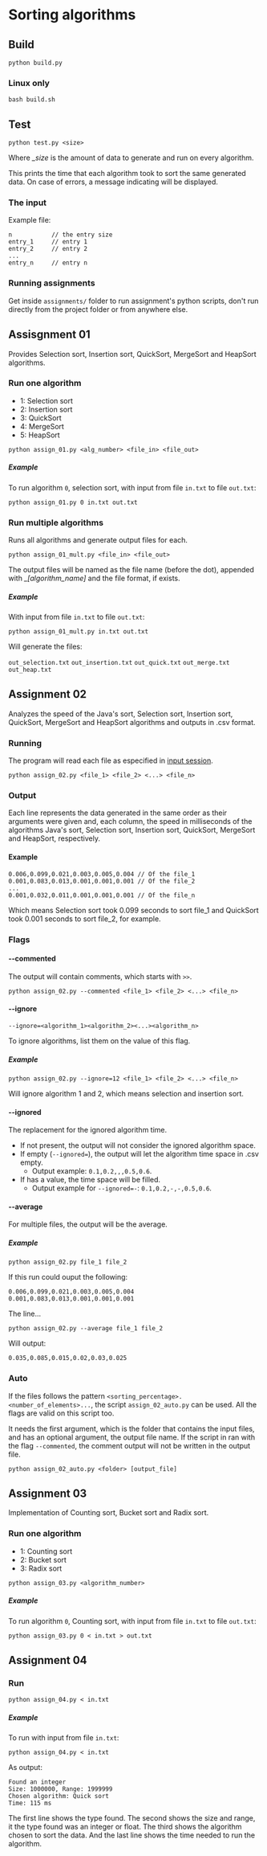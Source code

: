 # Sorting algorithms

## Build

```
python build.py
```

### Linux only

```
bash build.sh
```

## Test

```
python test.py <size>
```

Where *_size* is the amount of data to generate and run on every algorithm.

This prints the time that each algorithm took to sort the same generated data.
On case of errors, a message indicating will be displayed.

### The input

Example file:
```
n           // the entry size
entry_1     // entry 1
entry_2     // entry 2
...
entry_n     // entry n
```

### Running assignments

Get inside `assignments/` folder to run assignment's python scripts, don't run directly from the project folder or from anywhere else.

## Assisgnment 01

Provides Selection sort, Insertion sort, QuickSort, MergeSort and HeapSort algorithms.

### Run one algorithm

- 1: Selection sort
- 2: Insertion sort
- 3: QuickSort
- 4: MergeSort
- 5: HeapSort

```
python assign_01.py <alg_number> <file_in> <file_out>
```

##### Example

To run algorithm `0`, selection sort, with input from file `in.txt` to file `out.txt`:

```
python assign_01.py 0 in.txt out.txt
```

### Run multiple algorithms

Runs all algorithms and generate output files for each.

```
python assign_01_mult.py <file_in> <file_out>
```

The output files will be named as the file name (before the dot), appended with *_[algorithm_name]* and the file format, if exists.

##### Example

With input from file `in.txt` to file `out.txt`:

```
python assign_01_mult.py in.txt out.txt
```

Will generate the files:

`out_selection.txt`
`out_insertion.txt`
`out_quick.txt`
`out_merge.txt`
`out_heap.txt`

## Assignment 02

Analyzes the speed of the Java's sort, Selection sort, Insertion sort, QuickSort, MergeSort and HeapSort algorithms and outputs in .csv format.

### Running

The program will read each file as especified in [input session](#the-input).

```
python assign_02.py <file_1> <file_2> <...> <file_n>
```

### Output

Each line represents the data generated in the same order as their arguments were given and, each column, the speed in milliseconds of the algorithms Java's sort, Selection sort, Insertion sort, QuickSort, MergeSort and HeapSort, respectively.

#### Example

```
0.006,0.099,0.021,0.003,0.005,0.004 // Of the file_1
0.001,0.083,0.013,0.001,0.001,0.001 // Of the file_2
...
0.001,0.032,0.011,0.001,0.001,0.001 // Of the file_n
```

Which means Selection sort took 0.099 seconds to sort file_1 and QuickSort took 0.001 seconds to sort file_2, for example.

### Flags

#### --commented

The output will contain comments, which starts with `>>`.

```
python assign_02.py --commented <file_1> <file_2> <...> <file_n>
```

#### --ignore

`--ignore=<algorithm_1><algorithm_2><...><algorithm_n>`

To ignore algorithms, list them on the value of this flag.

##### Example

```
python assign_02.py --ignore=12 <file_1> <file_2> <...> <file_n>
```

Will ignore algorithm 1 and 2, which means selection and insertion sort.

#### --ignored

The replacement for the ignored algorithm time.

- If not present, the output will not consider the ignored algorithm space.
- If empty (`--ignored=`), the output will let the algorithm time space in .csv empty.
    + Output example: `0.1,0.2,,,0.5,0.6`.
- If has a value, the time space will be filled.
    + Output example for `--ignored=-`: `0.1,0.2,-,-,0.5,0.6`.

#### --average

For multiple files, the output will be the average.

##### Example

```
python assign_02.py file_1 file_2
```

If this run could ouput the following:

```
0.006,0.099,0.021,0.003,0.005,0.004
0.001,0.083,0.013,0.001,0.001,0.001
```

The line...

```
python assign_02.py --average file_1 file_2
```

Will output:

```
0.035,0.085,0.015,0.02,0.03,0.025
```

### Auto

If the files follows the pattern `<sorting_percentage>.<number_of_elements>...`, the script `assign_02_auto.py` can be used. All the flags are valid on this script too.

It needs the first argument, which is the folder that contains the input files, and has an optional argument, the output file name.
If the script in ran with the flag `--commented`, the comment output will not be written in the output file.

```
python assign_02_auto.py <folder> [output_file]
```

## Assignment 03

Implementation of Counting sort, Bucket sort and Radix sort.

### Run one algorithm

- 1: Counting sort
- 2: Bucket sort
- 3: Radix sort

```
python assign_03.py <algorithm_number>
```

##### Example

To run algorithm `0`, Counting sort, with input from file `in.txt` to file `out.txt`:

```
python assign_03.py 0 < in.txt > out.txt
```

## Assignment 04

### Run

```
python assign_04.py < in.txt
```

##### Example

To run with input from file `in.txt`:

```
python assign_04.py < in.txt
```

As output:

```
Found an integer
Size: 1000000, Range: 1999999
Chosen algorithm: Quick sort
Time: 115 ms
```

The first line shows the type found.
The second shows the size and range, it the type found was an integer or float.
The third shows the algorithm chosen to sort the data.
And the last line shows the time needed to run the algorithm.